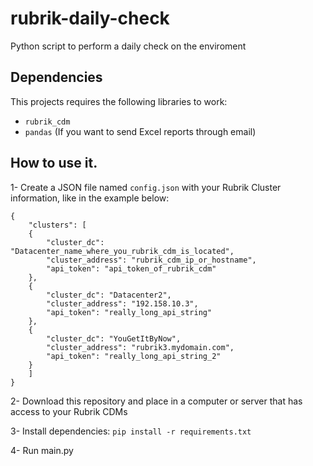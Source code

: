 # rubrik-daily-check
 Python script to perform a daily check on the enviroment

## Dependencies

This projects requires the following libraries to work:
- `rubrik_cdm`
- `pandas` (If you want to send Excel reports through email)

## How to use it.

1- Create a JSON file named `config.json` with your Rubrik Cluster information, like in the example below:
```
{
    "clusters": [
    {
        "cluster_dc": "Datacenter_name_where_you_rubrik_cdm_is_located",
        "cluster_address": "rubrik_cdm_ip_or_hostname",
        "api_token": "api_token_of_rubrik_cdm"
    },
    {
        "cluster_dc": "Datacenter2",
        "cluster_address": "192.158.10.3",
        "api_token": "really_long_api_string"
    },
    {
        "cluster_dc": "YouGetItByNow",
        "cluster_address": "rubrik3.mydomain.com",
        "api_token": "really_long_api_string_2"
    }
    ]
}
```
2- Download this repository and place in a computer or server that has access to your Rubrik CDMs

3- Install dependencies: `pip install -r requirements.txt`

4- Run main.py
